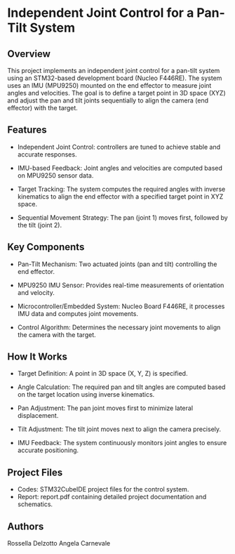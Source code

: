 # Independent Joint Control for a Pan-Tilt System


## Overview
This project implements an independent joint control for a pan-tilt system using an STM32-based development board (Nucleo F446RE). 
The system uses an IMU (MPU9250) mounted on the end effector to measure joint angles and velocities. 
The goal is to define a target point in 3D space (XYZ) and adjust the pan and tilt joints sequentially to align the camera (end effector) with the target.


## Features
- Independent Joint Control: controllers are tuned to achieve stable and accurate responses.

- IMU-based Feedback: Joint angles and velocities are computed based on MPU9250 sensor data.

- Target Tracking: The system computes the required angles with inverse kinematics to align the end effector with a specified target point in XYZ space.

- Sequential Movement Strategy: The pan (joint 1) moves first, followed by the tilt (joint 2).


## Key Components

- Pan-Tilt Mechanism: Two actuated joints (pan and tilt) controlling the end effector.

- MPU9250 IMU Sensor: Provides real-time measurements of orientation and velocity.

- Microcontroller/Embedded System: Nucleo Board F446RE, it processes IMU data and computes joint movements.

- Control Algorithm: Determines the necessary joint movements to align the camera with the target. 


## How It Works

- Target Definition: A point in 3D space (X, Y, Z) is specified.

- Angle Calculation: The required pan and tilt angles are computed based on the target location using inverse kinematics.

- Pan Adjustment: The pan joint moves first to minimize lateral displacement.

- Tilt Adjustment: The tilt joint moves next to align the camera precisely.

- IMU Feedback: The system continuously monitors joint angles to ensure accurate positioning.


## Project Files

- Codes: STM32CubeIDE project files for the control system.
- Report: report.pdf containing detailed project documentation and schematics.


## Authors

Rossella Delzotto
Angela Carnevale
